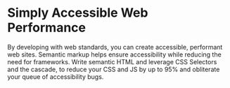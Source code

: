 # Simply Accessible Web Performance

By developing with web standards, you can create accessible, performant web sites. Semantic markup helps ensure accessibility while reducing the need for frameworks. Write semantic HTML and leverage CSS Selectors and the cascade, to reduce your CSS and JS by up to 95% and obliterate your queue of accessibility bugs.
